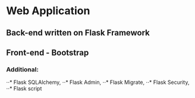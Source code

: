 # Web Application 
## Back-end written on Flask Framework
## Front-end - Bootstrap
### Additional: 
⋅⋅* Flask SQLAlchemy, 
⋅⋅* Flask Admin, 
⋅⋅* Flask Migrate, 
⋅⋅* Flask Security, 
⋅⋅* Flask script
